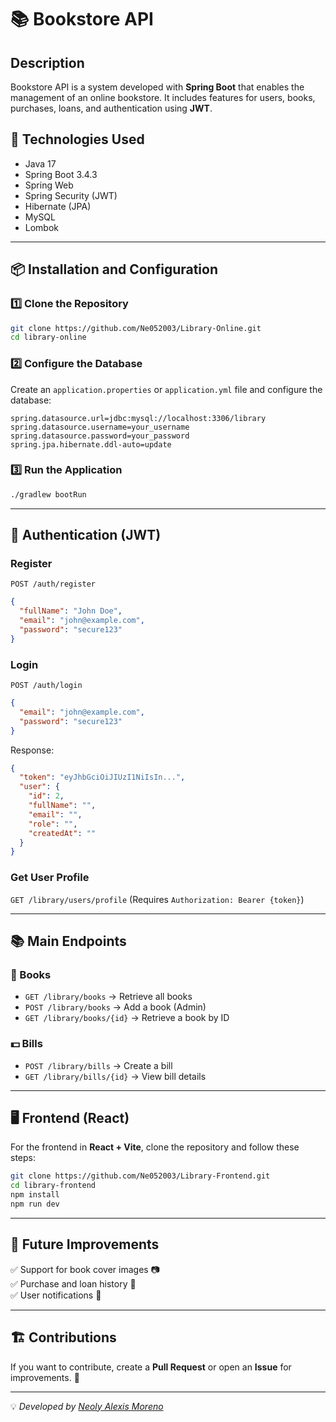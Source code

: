 # 📚 Bookstore API

## Description
Bookstore API is a system developed with **Spring Boot** that enables the management of an online bookstore. It includes features for users, books, purchases, loans, and authentication using **JWT**.

## 🚀 Technologies Used
- Java 17
- Spring Boot 3.4.3
- Spring Web
- Spring Security (JWT)
- Hibernate (JPA)
- MySQL
- Lombok
---

## 📦 Installation and Configuration
### 1️⃣ Clone the Repository
```sh
git clone https://github.com/Ne052003/Library-Online.git
cd library-online
```

### 2️⃣ Configure the Database
Create an `application.properties` or `application.yml` file and configure the database:

```properties
spring.datasource.url=jdbc:mysql://localhost:3306/library
spring.datasource.username=your_username
spring.datasource.password=your_password
spring.jpa.hibernate.ddl-auto=update
```

### 3️⃣ Run the Application
```sh
./gradlew bootRun
```

---

## 🔑 Authentication (JWT)
### Register
`POST /auth/register`
```json
{
  "fullName": "John Doe",
  "email": "john@example.com",
  "password": "secure123"
}
```

### Login
`POST /auth/login`
```json
{
  "email": "john@example.com",
  "password": "secure123"
}
```
Response:
```json
{
  "token": "eyJhbGciOiJIUzI1NiIsIn...",
  "user": {
    "id": 2,
    "fullName": "",
    "email": "",
    "role": "",
    "createdAt": ""
  }
}
```

### Get User Profile
`GET /library/users/profile` (Requires `Authorization: Bearer {token}`)

---

## 📚 Main Endpoints
### 📖 Books
- `GET /library/books` → Retrieve all books
- `POST /library/books` → Add a book (Admin)
- `GET /library/books/{id}` → Retrieve a book by ID

### 💵 Bills
- `POST /library/bills` → Create a bill
- `GET /library/bills/{id}` → View bill details

---

## 🖥️ Frontend (React)
For the frontend in **React + Vite**, clone the repository and follow these steps:
```sh
git clone https://github.com/Ne052003/Library-Frontend.git
cd library-frontend
npm install
npm run dev
```
---

## 🔧 Future Improvements
✅ Support for book cover images 📷  
✅ Purchase and loan history 📜  
✅ User notifications 📩

---

## 🏗 Contributions
If you want to contribute, create a **Pull Request** or open an **Issue** for improvements. 🚀

---

💡 _Developed by [Neoly Alexis Moreno](https://github.com/Ne052003)_
